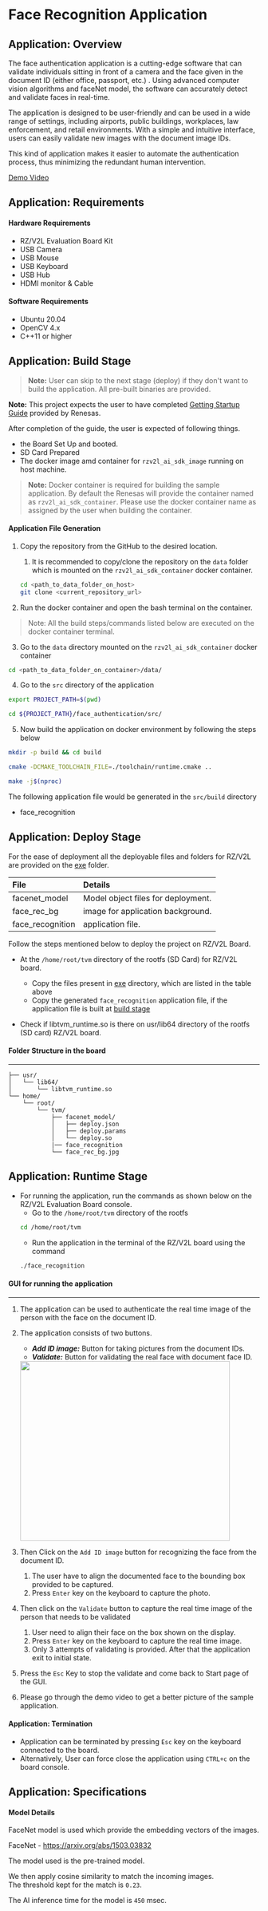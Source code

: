 # Face Recognition Application

## Application: Overview
The face authentication application is a cutting-edge software that can validate individuals sitting in front of a 
camera and the face given in the document ID (either office, passport, etc.) . Using advanced computer vision algorithms and faceNet model, 
the software can accurately detect and validate faces in real-time.

The application is designed to be user-friendly and can be used in a wide range of settings, including airports, public buildings, 
workplaces, law enforcement, and retail environments. With a simple and intuitive interface, users can easily validate new images with the document image IDs.

This kind of application makes it easier to automate the authentication process, thus minimizing the redundant human intervention. 

[Demo Video](https://renesasgroup.sharepoint.com/:v:/r/sites/QuestGlobalxRenesasRZAIAppDev/Shared%20Documents/General/Delivarables_Storage/face_recognition/face_recognition.mp4?csf=1&web=1&e=lE2urj)

## Application: Requirements

#### Hardware Requirements
- RZ/V2L Evaluation Board Kit
- USB Camera
- USB Mouse
- USB Keyboard
- USB Hub
- HDMI monitor & Cable

#### Software Requirements
- Ubuntu 20.04
- OpenCV 4.x
- C++11 or higher

## Application: Build Stage

>**Note:** User can skip to the next stage (deploy) if they don't want to build the application. All pre-built binaries are provided.

**Note:** This project expects the user to have completed [Getting Startup Guide](../README.md#startup-guide) provided by Renesas. 

After completion of the guide, the user is expected of following things.
- the Board Set Up and booted. 
- SD Card Prepared 
- The docker image amd container for `rzv2l_ai_sdk_image` running on host machine.

>**Note:** Docker container is required for building the sample application. By default the Renesas will provide the container named as `rzv2l_ai_sdk_container`. Please use the docker container name as assigned by the user when building the container.

#### Application File Generation
1. Copy the repository from the GitHub to the desired location. 
    1. It is recommended to copy/clone the repository on the `data` folder which is mounted on the `rzv2l_ai_sdk_container` docker container. 
    ```sh
    cd <path_to_data_folder_on_host>
    git clone <current_repository_url>
    ```

2. Run the docker container and open the bash terminal on the container.

> Note: All the build steps/commands listed below are executed on the docker container terminal.

3. Go to the `data` directory mounted on the `rzv2l_ai_sdk_container` docker container

```sh
cd <path_to_data_folder_on_container>/data/
```
4. Go to the `src` directory of the application

```sh
export PROJECT_PATH=$(pwd)
```
```sh
cd ${PROJECT_PATH}/face_authentication/src/
```

5. Now build the application on docker environment by following the steps below
```sh
mkdir -p build && cd build
```
```sh
cmake -DCMAKE_TOOLCHAIN_FILE=./toolchain/runtime.cmake ..
```
```sh
make -j$(nproc)
```
The following application file would be generated in the `src/build` directory
- face_recognition

## Application: Deploy Stage

For the ease of deployment all the deployable files and folders for RZ/V2L are provided on the [exe](./exe) folder.

|File | Details |
|:---|:---|
|facenet_model | Model object files for deployment. |
|face_rec_bg | image for application background. |
|face_recognition | application file. |


Follow the steps mentioned below to deploy the project on RZ/V2L Board. 
* At the `/home/root/tvm` directory of the rootfs (SD Card) for RZ/V2L board. 
   * Copy the files present in [exe](./exe) directory, which are listed in the table above
   * Copy the generated `face_recognition` application file, if the application file is built at [build stage](#application-build-stage)

* Check if libtvm_runtime.so is there on usr/lib64 directory of the rootfs (SD card) RZ/V2L board.

#### Folder Structure in the board
----
```
├── usr/
│   └── lib64/
│       └── libtvm_runtime.so
└── home/
    └── root/
        └── tvm/
            ├── facenet_model/
            │   ├── deploy.json
            │   ├── deploy.params
            │   └── deploy.so
            |── face_recognition
            └── face_rec_bg.jpg
```

## Application: Runtime Stage

* For running the application, run the commands as shown below on the RZ/V2L Evaluation Board console.
    * Go to the `/home/root/tvm` directory of the rootfs
    ```sh
    cd /home/root/tvm
    ```
    * Run the application in the terminal of the RZ/V2L board using the command
	```sh
    ./face_recognition
    ```


#### GUI for running the application
--------------------------------
1. The application can be used to authenticate the real time image of the person with the face on the document ID.
2. The application consists of two buttons.
	- ***Add ID image:*** Button for taking pictures from the document IDs.
	- ***Validate:*** Button for validating the real face with document face ID.

	<img src=./images/face_authentication_front.JPG width="420" height="360">

3. Then Click on the `Add ID image` button for recognizing the face from the document ID. 
	1. The user have to align the documented face to the bounding box provided to be captured.
    2. Press `Enter` key on the keyboard to capture the photo.

4. Then click on the `Validate` button to capture the real time image of the person that needs to be validated
    1. User need to align their face on the box shown on the display.
    2. Press `Enter` key on the keyboard to capture the real time image.
    3. Only 3 attempts of validating is provided. After that the application exit to initial state.

5. Press the `Esc` Key to stop the validate and come back to Start page of the GUI.
6. Please go through the demo video to get a better picture of the sample application.

#### Application: Termination
- Application can be terminated by pressing `Esc` key on the keyboard connected to the board.
- Alternatively, User can force close the application using `CTRL+c` on the board console.

## Application: Specifications

#### Model Details
FaceNet model is used which provide the embedding vectors of the images.

FaceNet - https://arxiv.org/abs/1503.03832

The model used is the pre-trained model.

We then apply cosine similarity to match the incoming images.\
The threshold kept for the match is `0.23`.

The AI inference time for the model is `450` msec.






